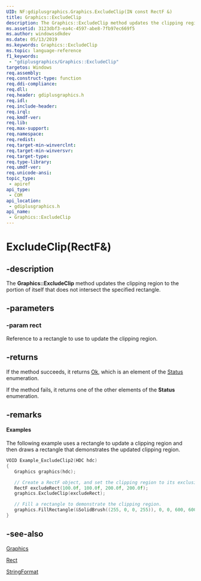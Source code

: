```yaml
---
UID: NF:gdiplusgraphics.Graphics.ExcludeClip(IN const RectF &)
title: Graphics::ExcludeClip
description: The Graphics::ExcludeClip method updates the clipping region to the portion of itself that does not intersect the specified rectangle.
ms.assetid: 3123dbf3-ea4c-4597-abe8-7fb97ec669f5
ms.author: windowssdkdev
ms.date: 05/13/2019
ms.keywords: Graphics::ExcludeClip
ms.topic: language-reference
f1_keywords: 
 - "gdiplusgraphics/Graphics::ExcludeClip"
targetos: Windows
req.assembly: 
req.construct-type: function
req.ddi-compliance: 
req.dll: 
req.header: gdiplusgraphics.h
req.idl: 
req.include-header: 
req.irql: 
req.kmdf-ver: 
req.lib: 
req.max-support: 
req.namespace: 
req.redist: 
req.target-min-winverclnt: 
req.target-min-winversvr: 
req.target-type: 
req.type-library: 
req.umdf-ver: 
req.unicode-ansi: 
topic_type:
 - apiref
api_type:
 - COM
api_location:
 - gdiplusgraphics.h
api_name:
 - Graphics::ExcludeClip
---
```


# ExcludeClip(RectF&)

## -description

The **Graphics::ExcludeClip** method updates the clipping region to the portion of itself that does not intersect the specified rectangle.

## -parameters

### -param rect

Reference to a rectangle to use to update the clipping region.

## -returns

If the method succeeds, it returns <a href="https://docs.microsoft.com/windows/desktop/api/gdiplustypes/ne-gdiplustypes-status">Ok</a>, which is an element of the <a href="https://docs.microsoft.com/windows/desktop/api/gdiplustypes/ne-gdiplustypes-status">Status</a> enumeration.

If the method fails, it returns one of the other elements of the **Status** enumeration.

## -remarks

#### Examples

The following example uses a rectangle to update a clipping region and then draws a rectangle that demonstrates the updated clipping region.

```cpp
VOID Example_ExcludeClip2(HDC hdc)
{
   Graphics graphics(hdc);

   // Create a RectF object, and set the clipping region to its exclusion.
   RectF excludeRect(100.0f, 100.0f, 200.0f, 200.0f);
   graphics.ExcludeClip(excludeRect);

   // Fill a rectangle to demonstrate the clipping region.
   graphics.FillRectangle(&SolidBrush((255, 0, 0, 255)), 0, 0, 600, 600);
}
```

## -see-also

<a href="https://docs.microsoft.com/windows/desktop/api/gdiplusgraphics/nl-gdiplusgraphics-graphics">Graphics</a>

<a href="https://docs.microsoft.com/windows/desktop/api/gdiplustypes/nl-gdiplustypes-rect">Rect</a>

<a href="https://docs.microsoft.com/windows/desktop/api/gdiplusstringformat/nl-gdiplusstringformat-stringformat">StringFormat</a>
